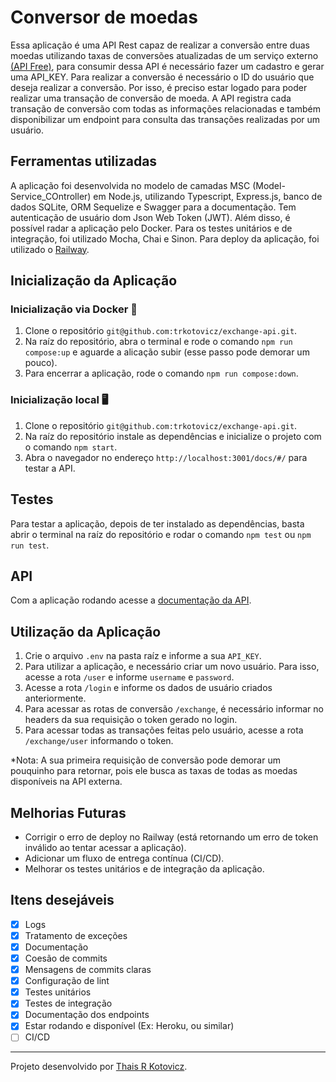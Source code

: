 # Conversor de moedas

Essa aplicação é uma API Rest capaz de realizar a conversão entre duas moedas utilizando taxas de conversões atualizadas de um serviço externo [(API Free)](https://apilayer.com/marketplace/exchangerates_data-api?utm_source=apilayermarketplace&utm_medium=featured), para consumir dessa API é necessário fazer um cadastro e gerar uma API_KEY.
Para realizar a conversão é necessário o ID do usuário que deseja realizar a conversão. Por isso, é preciso estar logado para poder realizar uma transação de conversão de moeda.
A API registra cada transação de conversão com todas as informações relacionadas e também disponibilizar um endpoint para consulta das transações realizadas por um usuário.

## Ferramentas utilizadas

A aplicação foi desenvolvida no modelo de camadas MSC (Model-Service_COntroller) em Node.js, utilizando Typescript, Express.js, banco de dados SQLite, ORM Sequelize e Swagger para a documentação. Tem autenticação de usuário dom Json Web Token (JWT). Além disso, é possível radar a aplicação pelo Docker.
Para os testes unitários e de integração, foi utilizado Mocha, Chai e Sinon.
Para deploy da aplicação, foi utilizado o [Railway](https://exchange-api.up.railway.app/).

## Inicialização da Aplicação

### Inicialização via Docker 🐳

1. Clone o repositório `git@github.com:trkotovicz/exchange-api.git`.
2. Na raíz do repositório, abra o terminal e rode o comando `npm run compose:up` e aguarde a alicação subir (esse passo pode demorar um pouco).
3. Para encerrar a aplicação, rode o comando `npm run compose:down`.

### Inicialização local 🖥

1. Clone o repositório `git@github.com:trkotovicz/exchange-api.git`.
2. Na raíz do repositório instale as dependências e inicialize o projeto com o comando `npm start`.
3. Abra o navegador no endereço `http://localhost:3001/docs/#/` para testar a API.

## Testes

Para testar a aplicação, depois de ter instalado as dependências, basta abrir o terminal na raíz do repositório e rodar o comando `npm test` ou `npm run test`.

## API

Com a aplicação rodando acesse a [documentação da API](http://localhost:3001/docs/#/). </br>

## Utilização da Aplicação

1. Crie o arquivo `.env` na pasta raíz e informe a sua `API_KEY`.
2. Para utilizar a aplicação, e necessário criar um novo usuário. Para isso, acesse a rota `/user` e informe `username` e `password`.
3. Acesse a rota `/login` e informe os dados de usuário criados anteriormente.
4. Para acessar as rotas de conversão `/exchange`, é necessário informar no headers da sua requisição o token gerado no login.
5. Para acessar todas as transações feitas pelo usuário,  acesse a rota `/exchange/user` informando o token.

*Nota: A sua primeira requisição de conversão pode demorar um pouquinho para retornar, pois ele busca as taxas de todas as moedas disponíveis na API externa.

## Melhorias Futuras

- Corrigir o erro de deploy no Railway (está retornando um erro de token inválido ao tentar acessar a aplicação).
- Adicionar um fluxo de entrega contínua (CI/CD).
- Melhorar os testes unitários e de integração da aplicação.

## Itens desejáveis

 - [x]  Logs
 - [x] Tratamento de exceções
 - [x]  Documentação
 - [x]  Coesão de commits
 - [x]  Mensagens de commits claras
 - [x]  Configuração de lint
 - [x]  Testes unitários
 - [x] Testes de integração
 - [x] Documentação dos endpoints
 - [x] Estar rodando e disponível (Ex: Heroku, ou similar)
 - [ ] CI/CD
 
 ---

Projeto desenvolvido por [Thais R Kotovicz](https://www.linkedin.com/in/thaiskotovicz/).
</br>
